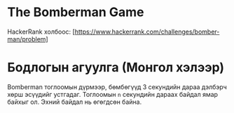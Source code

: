 # The Bomberman Game

HackerRank холбоос: [https://www.hackerrank.com/challenges/bomber-man/problem]

# Бодлогын агуулга (Монгол хэлээр)

Bomberman тоглоомын дүрмээр, бөмбөгүүд 3 секундийн дараа дэлбэрч хөрш эсүүдийг устгадаг. Тоглоомын `n` секундийн дараах байдал ямар байхыг ол. Эхний байдал нь өгөгдсөн байна.